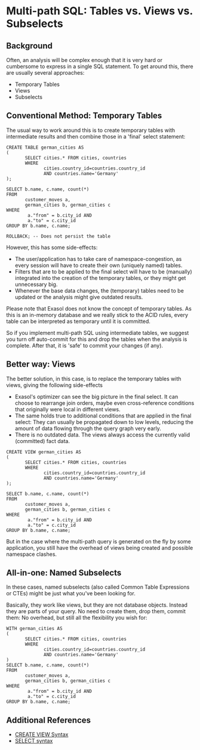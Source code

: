 # Multi-path SQL: Tables vs. Views vs. Subselects 
## Background

Often, an analysis will be complex enough that it is very hard or cumbersome to express in a single SQL statement. To get around this, there are usually several approaches: 

* Temporary Tables
* Views
* Subselects

## Conventional Method: Temporary Tables

The usual way to work around this is to create temporary tables with intermediate results and then combine those in a 'final' select statement:


```"code-sql"
CREATE TABLE german_cities AS
(
       SELECT cities.* FROM cities, countries
       WHERE
              cities.country_id=countries.country_id
              AND countries.name='Germany'
);
 
SELECT b.name, c.name, count(*)
FROM
       customer_moves a,
       german_cities b, german_cities c
WHERE
        a."from" = b.city_id AND
        a."to" = c.city_id
GROUP BY b.name, c.name;

ROLLBACK; -- Does not persist the table
```
However, this has some side-effects:

* The user/application has to take care of namespace-congestion, as every session will have to create their own (uniquely named) tables.
* Filters that are to be applied to the final select will have to be (manually) integrated into the creation of the temporary tables, or they might get unnecessary big.
* Whenever the base data changes, the (temporary) tables need to be updated or the analysis might give outdated results.

Please note that Exasol does not know the concept of temporary tables. As this is an in-memory database and we really stick to the ACID rules, every table can be interpreted as temporary until it is committed.

So if you implement multi-path SQL using intermediate tables, we suggest you turn off auto-commit for this and drop the tables when the analysis is complete. After that, it is 'safe' to commit your changes (if any).

## Better way: Views

The better solution, in this case, is to replace the temporary tables with views, giving the following side-effects

* Exasol's optimizer can see the big picture in the final select. It can choose to rearrange join orders, maybe even cross-reference conditions that originally were local in different views.
* The same holds true to additional conditions that are applied in the final select: They can usually be propagated down to low levels, reducing the amount of data flowing through the query graph very early.
* There is no outdated data. The views always access the currently valid (committed) fact data.


```"code-sql"
CREATE VIEW german_cities AS
(
       SELECT cities.* FROM cities, countries
       WHERE
              cities.country_id=countries.country_id
              AND countries.name='Germany'
);
 
SELECT b.name, c.name, count(*)
FROM
       customer_moves a,
       german_cities b, german_cities c
WHERE
        a."from" = b.city_id AND
        a."to" = c.city_id
GROUP BY b.name, c.name;
```
But in the case where the multi-path query is generated on the fly by some application, you still have the overhead of views being created and possible namespace clashes.

## All-in-one: Named Subselects

In these cases, named subselects (also called Common Table Expressions or CTEs) might be just what you've been looking for.

Basically, they work like views, but they are not database objects. Instead they are parts of your query. No need to create them, drop them, commit them: No overhead, but still all the flexibility you wish for:


```"code-sql"
WITH german_cities AS
(
       SELECT cities.* FROM cities, countries
       WHERE
              cities.country_id=countries.country_id
              AND countries.name='Germany'
)
SELECT b.name, c.name, count(*)
FROM
       customer_moves a,
       german_cities b, german_cities c
WHERE
        a."from" = b.city_id AND
        a."to" = c.city_id
GROUP BY b.name, c.name;
```
## Additional References

* [CREATE VIEW Syntax](https://docs.exasol.com/sql/create_view.htm)
* [SELECT syntax](https://docs.exasol.com/sql/select.htm)
